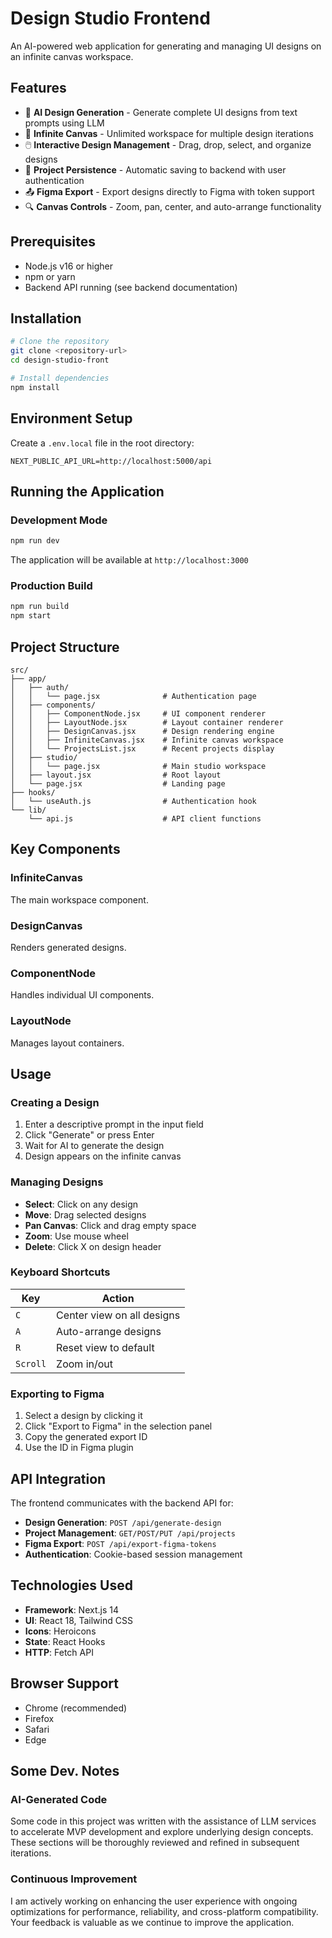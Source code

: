 # Design Studio Frontend

An AI-powered web application for generating and managing UI designs on an infinite canvas workspace.

## Features

- 🤖 **AI Design Generation** - Generate complete UI designs from text prompts using LLM
- 🎨 **Infinite Canvas** - Unlimited workspace for multiple design iterations
- 🖱️ **Interactive Design Management** - Drag, drop, select, and organize designs
- 💾 **Project Persistence** - Automatic saving to backend with user authentication
- 📤 **Figma Export** - Export designs directly to Figma with token support
- 🔍 **Canvas Controls** - Zoom, pan, center, and auto-arrange functionality


## Prerequisites

- Node.js v16 or higher
- npm or yarn
- Backend API running (see backend documentation)

## Installation

```bash
# Clone the repository
git clone <repository-url>
cd design-studio-front

# Install dependencies
npm install
```

## Environment Setup

Create a `.env.local` file in the root directory:

```env
NEXT_PUBLIC_API_URL=http://localhost:5000/api
```

## Running the Application

### Development Mode

```bash
npm run dev
```

The application will be available at `http://localhost:3000`

### Production Build

```bash
npm run build
npm start
```

## Project Structure

```
src/
├── app/
│   ├── auth/
│   │   └── page.jsx              # Authentication page
│   ├── components/
│   │   ├── ComponentNode.jsx     # UI component renderer
│   │   ├── LayoutNode.jsx        # Layout container renderer
│   │   ├── DesignCanvas.jsx      # Design rendering engine
│   │   ├── InfiniteCanvas.jsx    # Infinite canvas workspace
│   │   └── ProjectsList.jsx      # Recent projects display
│   ├── studio/
│   │   └── page.jsx              # Main studio workspace
│   ├── layout.jsx                # Root layout
│   └── page.jsx                  # Landing page
├── hooks/
│   └── useAuth.js                # Authentication hook
└── lib/
    └── api.js                    # API client functions
```

## Key Components

### InfiniteCanvas
The main workspace component.

### DesignCanvas
Renders generated designs.

### ComponentNode
Handles individual UI components.

### LayoutNode
Manages layout containers.


## Usage

### Creating a Design

1. Enter a descriptive prompt in the input field
2. Click "Generate" or press Enter
3. Wait for AI to generate the design
4. Design appears on the infinite canvas

### Managing Designs

- **Select**: Click on any design
- **Move**: Drag selected designs
- **Pan Canvas**: Click and drag empty space
- **Zoom**: Use mouse wheel
- **Delete**: Click X on design header

### Keyboard Shortcuts

| Key | Action |
|-----|--------|
| `C` | Center view on all designs |
| `A` | Auto-arrange designs |
| `R` | Reset view to default |
| `Scroll` | Zoom in/out |

### Exporting to Figma

1. Select a design by clicking it
2. Click "Export to Figma" in the selection panel
3. Copy the generated export ID
4. Use the ID in Figma plugin

## API Integration

The frontend communicates with the backend API for:

- **Design Generation**: `POST /api/generate-design`
- **Project Management**: `GET/POST/PUT /api/projects`
- **Figma Export**: `POST /api/export-figma-tokens`
- **Authentication**: Cookie-based session management

## Technologies Used

- **Framework**: Next.js 14
- **UI**: React 18, Tailwind CSS
- **Icons**: Heroicons
- **State**: React Hooks
- **HTTP**: Fetch API

## Browser Support

- Chrome (recommended)
- Firefox
- Safari
- Edge

## Some Dev. Notes
### AI-Generated Code
Some code in this project was written with the assistance of LLM services to accelerate MVP development and explore underlying design concepts. These sections will be thoroughly reviewed and refined in subsequent iterations.

### Continuous Improvement
I am actively working on enhancing the user experience with ongoing optimizations for performance, reliability, and cross-platform compatibility. Your feedback is valuable as we continue to improve the application.